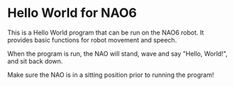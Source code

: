 # Hello World for NAO6
This is a Hello World program that can be run on the NAO6 robot. It provides basic functions for robot movement and speech.

When the program is run, the NAO will stand, wave and say "Hello, World!", and sit back down.

Make sure the NAO is in a sitting position prior to running the program!
